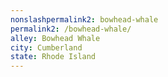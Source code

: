 ```yaml
---
﻿nonslashpermalink2: bowhead-whale
permalink2: /bowhead-whale/
alley: Bowhead Whale
city: Cumberland
state: Rhode Island
---
```

